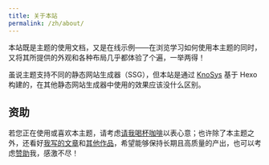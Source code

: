 ```yaml
---
title: 关于本站
permalink: /zh/about/
---
```


本站既是主题的使用文档，又是在线示例——在浏览学习如何使用本主题的同时，又将其所提供的外观和各种布局几乎都体验了个遍，一举两得！

虽说主题支持不同的静态网站生成器（SSG），但本站是通过 [KnoSys](https://knosysio.github.io) 基于 Hexo 构建的，在其他静态网站生成器中使用的效果应该没什么区别。

## 资助

若您正在使用或喜欢本主题，请考虑[请我喝杯咖啡](https://ourai.ws/sponsor/#donation)以表心意；也许除了本主题之外，还看好[我写的文章](https://ourai.ws/posts/)和[其他作品](https://oss.ourai.ws/)，希望能够保持长期且高质量的产出，也可以考虑[赞助](https://ourai.ws/sponsor/#sponsor)我，感激不尽！
